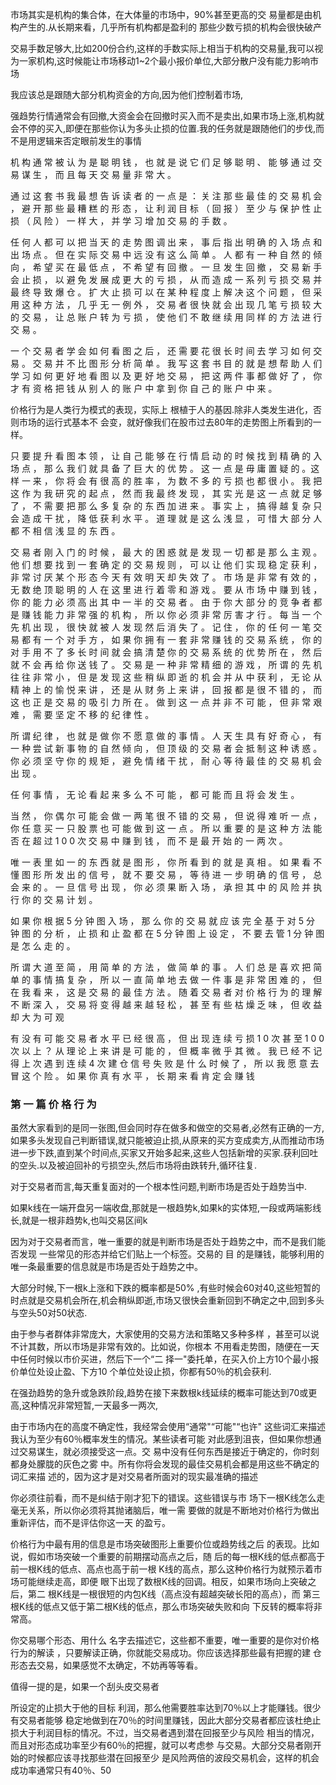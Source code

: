 市场其实是机构的集合体，在大体量的市场中，90%甚至更高的交
易量都是由机构产生的.从长期来看，几乎所有机构都是盈利的
那些少数亏损的机构会很快破产

交易手数足够大,比如200份合约,这样的手数实际上相当于机构的交易量,我可以视为一家机构,这时候能让市场移动1~2个最小报价单位,大部分散户没有能力影响市场

我应该总是跟随大部分机构资金的方向,因为他们控制着市场,

强趋势行情通常会有回撤,大资金会在回撤时买入而不是卖出,如果市场上涨,机构就会不停的买入,即便在那些你认为多头止损的位置.我的任务就是跟随他们的步伐,而不是用逻辑来否定眼前发生的事情

机 构 通 常 被 认 为 是 聪 明 钱 ， 也 就 是 说 它 们 足 够 聪 明 、 能 够 通 过 交 易 谋 生 ， 而 且 每 天 交 易 量 非 常 大 。

通 过 这 套 书 我 最 想 告 诉 读 者 的 一 点 是 ： 关 注 那 些 最 佳 的 交 易 机 会 ， 避 开 那 些 最 糟 糕 的 形 态 ， 让 利 润 目 标 （ 回 报 ） 至 少 与 保 护 性 止 损 （ 风 险 ） 一 样 大 ， 并 学 习 增 加 交 易 的 手 数 。



 任 何 人 都 可 以 把 当 天 的 走 势 图 调 出 来 ， 事 后 指 出 明 确 的 入 场 点 和 出 场 点 。 但 在 实 际 交 易 中 远 没 有 这 么 简 单 。 人 都 有 一 种 自 然 的 倾 向 ， 希 望 买 在 最 低 点 ， 不 希 望 有 回 撤 。 一 旦 发 生 回 撤 ， 交 易 新 手 会 止 损 ， 以 避 免 发 展 成 更 大 的 亏 损 ， 从 而 造 成 一 系 列 亏 损 交 易 并 最 终 导 致 爆 仓 。 扩 大 止 损 可 以 在 某 种 程 度 上 解 决 这 个 问 题 ， 但 采 用 这 种 方 法 ， 几 乎 无 一 例 外 ， 交 易 者 很 快 就 会 出 现 几 笔 亏 损 较 大 的 交 易 ， 让 总 账 户 转 为 亏 损 ， 使 他 们 不 敢 继 续 用 同 样 的 方 法 进 行 交 易 。



一 个 交 易 者 学 会 如 何 看 图 之 后 ， 还 需 要 花 很 长 时 间 去 学 习 如 何 交 易 。 交 易 并 不 比 图 形 分 析 简 单 。 我 写 这 套 书 目 的 就 是 想 帮 助 人 们 学 习 如 何 更 好 地 看 图 以 及 更 好 地 交 易 ， 把 这 两 件 事 都 做 好 了 ， 你 才 有 资 格 把 钱 从 别 人 的 账 户 中 拿 到 你 自 己 的 账 户 中 来 。



价格行为是人类行为模式的表现，实际上
根植于人的基因.除非人类发生进化，否则市场的运行式基本不
会变，就好像我们在股市过去80年的走势图上所看到的一样。



只 要 提 升 看 图 本 领 ， 让 自 己 能 够 在 行 情 启 动 的 时 候 找 到 精 确 的 入 场 点 ， 那 么 我 们 就 具 备 了 巨 大 的 优 势 。 这 一 点 是 毋 庸 置 疑 的 。这 样 一 来 ， 你 将 会 有 很 高 的 胜 率 ， 为 数 不 多 的 亏 损 也 都 很 小 。 我 把 这 作 为 我 研 究 的 起 点 ， 然 而 我 最 终 发 现 ， 其 实 光 是 这 一 点 就 足 够 了 ， 不 需 要 把 那 么 多 复 杂 的 东 西 加 进 来 。 事 实 上 ， 搞 得 越 复 杂 只 会 造 成 干 扰 ， 降 低 获 利 水 平 。 道 理 就 是 这 么 浅 显 ， 可 惜 大 部 分 人 都 不 相 信 浅 显 的 东 西 。



交 易 者 刚 入 门 的 时 候 ， 最 大 的 困 惑 就 是 发 现 一 切 都 是 那 么 主 观 。 他 们 想 要 找 到 一 套 确 定 的 交 易 规 则 ， 可 以 让 他 们 实 现 稳 定 获 利 ， 非 常 讨 厌 某 个 形 态 今 天 有 效 明 天 却 失 效 了 。 市 场 是 非 常 有 效 的 ， 无 数 绝 顶 聪 明 的 人 在 这 里 进 行 着 零 和 游 戏 。 要 从 市 场 中 赚 到 钱 ， 你 的 能 力 必 须 高 出 其 中 一 半 的 交 易 者 。 由 于 你 大 部 分 的 竞 争 者 都 是 赚 钱 能 力 非 常 强 的 机 构 ， 所 以 你 必 须 非 常 厉 害 才 行 。 每 当 一 个 先 机 出 现 ， 很 快 就 被 人 发 现 然 后 消 失 了 。 记 住 ， 你 的 任 何 一 笔 交 易 都 有 一 个 对 手 方 ， 如 果 你 拥 有 一 套 非 常 赚 钱 的 交 易 系 统 ， 你 的 对 手 用 不 了 多 长 时 间 就 会 搞 清 楚 你 的 交 易 系 统 的 优 势 所 在 ， 然 后 就 不 会 再 给 你 送 钱 了 。 交 易 是 一 种 非 常 精 细 的 游 戏 ， 所 谓 的 先 机 往 往 非 常 小 ， 但 是 发 现 这 些 稍 纵 即 逝 的 机 会 并 从 中 获 利 ， 无 论 从 精 神 上 的 愉 悦 来 讲 ， 还 是 从 财 务 上 来 讲 ， 回 报 都 是 很 不 错 的 ， 而 这 也 正 是 交 易 的 吸 引 力 所 在 。 做 到 这 一 点 并 非 不 可 能 ， 但 非 常 艰 难 ， 需 要 坚 定 不 移 的 纪 律 性 。



所 谓 纪 律 ， 也 就 是 做 你 不 愿 意 做 的 事 情 。 人 天 生 具 有 好 奇 心 ， 有 一 种 尝 试 新 事 物 的 自 然 倾 向 ， 但 顶 级 的 交 易 者 会 抵 制 这 种 诱 惑 。 你 必 须 坚 守 你 的 规 矩 ， 避 免 情 绪 干 扰 ， 耐 心 等 待 最 佳 的 交 易 机 会 出 现 。

任 何 事 情 ， 无 论 看 起 来 多 么 不 可 能 ， 都 可 能 而 且 将 会 发 生 。



当 然 ， 你 偶 尔 可 能 会 做 一 两 笔 很 不 错 的 交 易 ， 但 说 得 难 听 一 点 ， 你 任 意 买 一 只 股 票 也 可 能 做 到 这 一 点 。 所 以 重 要 的 是 这 种 方 法 能 否 在 超 过 1 0 0 次 交 易 中 赚 到 钱 ， 而 不 是 最 开 始 的 一 两 次 。



唯 一 表 里 如 一 的 东 西 就 是 图 形 ， 你 所 看 到 的 就 是 真 相 。 如 果 看 不 懂 图 形 所 发 出 的 信 号 ， 就 不 要 交 易 ， 等 待 进 一 步 明 确 的 信 号 ， 总 会 来 的 。 一 旦 信 号 出 现 ， 你 必 须 果 断 入 场 ， 承 担 其 中 的 风 险 并 执 行 你 的 交 易 计 划 。





如 果 你 根 据 5 分 钟 图 入 场 ， 那 么 你 的 交 易 就 应 该 完 全 基 于 对 5 分 钟 图 的 分 析 ， 止 损 和 止 盈 都 在 5 分 钟 图 上 设 定 ， 不 要 去 管 1 分 钟 图 是 怎 么 走 的 。



所 谓 大 道 至 简 ， 用 简 单 的 方 法 ， 做 简 单 的 事 。 人 们 总 是 喜 欢 把 简 单 的 事 情 搞 复 杂 ， 所 以 一 直 简 单 地 去 做 一 件 事 是 非 常 困 难 的 ， 但 在 我 看 来 ， 这 是 交 易 的 最 佳 方 法 。 随 着 交 易 者 对 价 格 行 为 的 理 解 不 断 深 入 ， 交 易 将 变 得 越 来 越 轻 松 ， 甚 至 有 些 枯 燥 乏 味 ， 但 收 益 却 大 为 可 观 



有 没 有 可 能 交 易 者 水 平 已 经 很 高 ， 但 出 现 连 续 亏 损 1 0 次 甚 至 1 0 0 次 以 上 ？ 从 理 论 上 来 讲 是 可 能 的 ， 但 概 率 微 乎 其 微 。 我 已 经 不 记 得 上 次 遇 到 连 续 4 次 建 仓 信 号 失 败 是 什 么 时 候 了 ， 所 以 我 愿 意 去 冒 这 个 险 。 如 果 你 真 有 水 平 ， 长 期 来 看 肯 定 会 赚 钱



### 第 一 篇  价 格 行 为



虽然大家看到的是同一张图,但会同时存在做多和做空的交易者,必然有正确的一方,如果多头发现自己判断错误,就只能被迫止损,从原来的买方变成卖方,从而推动市场进一步下跌,直到某个时间点,买家又开始多起来,这些人包括新增的买家.获利回吐的空头.以及被迫回补的亏损空头,然后市场将由跌转升,循环往复.

对于交易者而言,每天重复面对的一个根本性问题,判断市场是否处于趋势当中.

如果k线在一端开盘另一端收盘,那就是一根趋势k,如果k的实体短,一段或两端影线长,就是一根非趋势k,也叫交易区间k

因为对于交易者而言，唯一重要的就是判断市场是否处于趋势之中，而不是我们能否发现
一些常见的形态并给它们贴上一个标签。交易的 目 的是赚钱，能够利用的唯一条最重要的信息就是市场是否处于趋势之中。

大部分时候,下一根k上涨和下跌的概率都是50% ,有些时候会60对40,这些短暂的时点就是交易机会所在,机会稍纵即逝,市场又很快会重新回到不确定之中,回到多头与空头50对50状态.

由于参与者群体非常庞大，大家使用的交易方法和策略又多种多样
，甚至可以说不计其数，所以市场是非常有效的。比如说，你根本
不用看走势图，随便在一天中任何时候以市价买进，然后下一个“二
择一"委托单，在买入价上方10个最小报价单位处设止盈、下方10
个单位处设止损，你都有50％的机会获利.

在强劲趋势的急升或急跌阶段,趋势在接下来数根k线延续的概率可能达到70或更高,这种情况非常短暂,一天最多一两次,

由于市场内在的高度不确定性，我经常会使用“通常"“可能"“也许"
这些词汇来描述我认为至少有60％概率发生的情况。某些读者可能
对此感到沮丧，但如果你想通过交易谋生，就必须接受这一点。交
易中没有任何东西是接近于确定的，你时刻都身处朦胧的灰色之雾
中。所有你将会发现的最佳交易机会都是用这些不确定的词汇来描
述的，因为这才是对交易者所面对的现实最准确的描述

你必须往前看，而不是纠结于刚才犯下的错误。这些错误与市
场下一根K线怎么走毫无关系，所以你必须将其抛诸脑后，唯一需
要做的就是不断地对价格行为做出重新评估，而不是评估你这一天
的盈亏。

价格行为中最有用的信息是市场突破图形上重要价位或趋势线之后
的表现。比如说，假如市场突破一个重要的前期摆动高点之后，随
后的每一根K线的低点都高于前一根K线的低点、高点也高于前一根
K线的高点，那么这种价格行为就预示着市场可能继续走高，即便
眼下出现了数根K线的回调。相反，如果市场向上突破之后，第二
根K线是一根很短的内包K线（高点没有超越突破长阳的高点），而
第三根K线的低点又低于第二根K线的低点，那么市场突破失败和向
下反转的概率将非常高。

你交易哪个形态、用什么
名字去描述它，这些都不重要，唯一重要的是你对价格行为的解读
，只要解读正确，你就能交易成功。你应该选择那些最有把握的建
仓形态去交易，如果感觉不太确定，不妨再等等看。



值得一提的是，如果一个刮头皮交易者

所设定的止损大于他的目标
利润，那么他需要胜率达到70％以上才能赚钱。很少有交易者能够
稳定地做到在70％的时间里赚钱，因此大部分交易者都应该杜绝止
损大于利润目标的情况。不过，当交易者遇到潜在回报至少与风险
相当的情况，而且对形态成功率至少有60％的把握，就可以考虑参
与交易。大部分交易者刚开始的时候都应该寻找那些潜在回报至少
是风险两倍的波段交易机会，这样的机会成功率通常只有40％、50



















